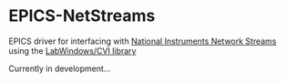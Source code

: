 # EPICS-NetStreams
EPICS driver for interfacing with [National Instruments Network Streams](https://www.ni.com/en-gb/innovations/white-papers/10/lossless-communication-with-network-streams--components--archite.html) using the [LabWindows/CVI library](https://zone.ni.com/reference/en-XX/help/370051AG-01/TOC109.htm)

Currently in development...
